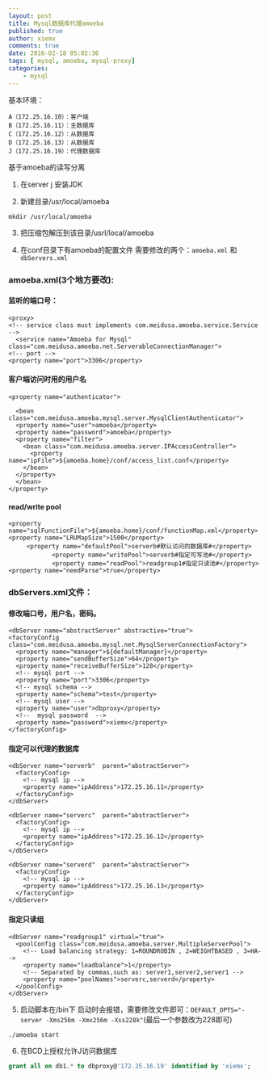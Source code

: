 ```yaml
---
layout: post
title: Mysql数据库代理amoeba
published: true
author: xiemx
comments: true
date: 2016-02-18 05:02:36
tags: [ mysql, amoeba, mysql-proxy]
categories:
    - mysql
---
```

基本环境：
```
A（172.25.16.10）：客户端    
B（172.25.16.11）：主数据库       
C（172.25.16.12）：从数据库     
D（172.25.16.13）：从数据库
J（172.25.16.19）：代理数据库          
```

基于amoeba的读写分离

1. 在server j 安装JDK

2. 新建目录/usr/local/amoeba
```shell
mkdir /usr/local/amoeba
```
3. 把压缩包解压到该目录/usrl/local/amoeba

4. 在conf目录下有amoeba的配置文件
  需要修改的两个：`amoeba.xml` 和 `dbServers.xml`
### amoeba.xml(3个地方要改):
#### 监听的端口号：
```
<proxy>
<!-- service class must implements com.meidusa.amoeba.service.Service -->
  <service name="Amoeba for Mysql" class="com.meidusa.amoeba.net.ServerableConnectionManager">
<!-- port -->
<property name="port">3306</property>
```
#### 客户端访问时用的用户名
```
<property name="authenticator">

  <bean class="com.meidusa.amoeba.mysql.server.MysqlClientAuthenticator">
  <property name="user">amoeba</property>
  <property name="password">amoeba</property>
  <property name="filter">
    <bean class="com.meidusa.amoeba.server.IPAccessController">
      <property name="ipFile">${amoeba.home}/conf/access_list.conf</property>
    </bean>
  </property>
  </bean>
</property>
```
#### read/write pool
```
<property name="sqlFunctionFile">${amoeba.home}/conf/functionMap.xml</property>
<property name="LRUMapSize">1500</property>
     <property name="defaultPool">serverb#默认访问的数据库#</property>
            <property name="writePool">serverb#指定可写池#</property>
            <property name="readPool">readgroup1#指定只读池#</property>
<property name="needParse">true</property>
```

### dbServers.xml文件：

#### 修改端口号，用户名，密码。
```
<dbServer name="abstractServer" abstractive="true">
<factoryConfig class="com.meidusa.amoeba.mysql.net.MysqlServerConnectionFactory">
  <property name="manager">${defaultManager}</property>
  <property name="sendBufferSize">64</property>
  <property name="receiveBufferSize">128</property>
  <!-- mysql port -->
  <property name="port">3306</property>
  <!-- mysql schema -->
  <property name="schema">test</property>
  <!-- mysql user -->
  <property name="user">dbproxy</property>
  <!--  mysql password  -->
  <property name="password">xiemx</property>
</factoryConfig>
```
 

#### 指定可以代理的数据库
```
<dbServer name="serverb"  parent="abstractServer">
  <factoryConfig>
    <!-- mysql ip -->
    <property name="ipAddress">172.25.16.11</property>
  </factoryConfig>
</dbServer>

<dbServer name="serverc"  parent="abstractServer">
  <factoryConfig>
    <!-- mysql ip -->
    <property name="ipAddress">172.25.16.12</property>
  </factoryConfig>
</dbServer>

<dbServer name="serverd"  parent="abstractServer">
  <factoryConfig>
    <!-- mysql ip -->
    <property name="ipAddress">172.25.16.13</property>
  </factoryConfig>
</dbServer>
```
 

#### 指定只读组
```
<dbServer name="readgroup1" virtual="true">
  <poolConfig class="com.meidusa.amoeba.server.MultipleServerPool">
    <!-- Load balancing strategy: 1=ROUNDROBIN , 2=WEIGHTBASED , 3=HA-->
    <property name="loadbalance">1</property>
    <!-- Separated by commas,such as: server1,server2,server1 -->
    <property name="poolNames">serverc,serverd</property>
  </poolConfig>
</dbServer>
```
 

5. 启动脚本在/bin下
启动时会报错，需要修改文件即可：`DEFAULT_OPTS="-server -Xms256m -Xmx256m -Xss228k"`(最后一个参数改为228即可)
```shell
./amoeba start
```
6. 在BCD上授权允许J访问数据库
```sql
grant all on db1.* to dbproxy@'172.25.16.19' identified by 'xiemx';
```
